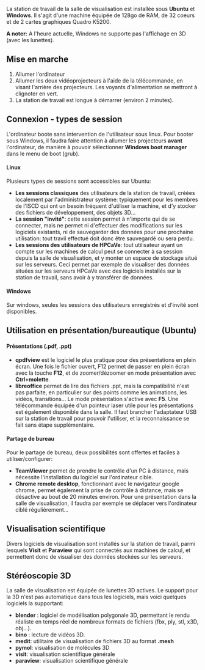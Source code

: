 La station de travail de la salle de visualisation est installée sous **Ubuntu** et **Windows**. Il s'agit d'une machine équipée de 128go de RAM, de 32 coeurs et de 2 cartes graphiques Quadro K5200. 

**A noter:** A l'heure actuelle, Windows ne supporte pas l'affichage en 3D (avec les lunettes).

## Mise en marche
1. Allumer l'ordinateur
2. Allumer les deux vidéoprojecteurs à l'aide de la télécommande, en visant l'arrière des projecteurs. Les voyants d'alimentation se mettront à clignoter en vert.
3. La station de travail est longue à démarrer (environ 2 minutes).

## Connexion - types de session

L'ordinateur boote sans intervention de l'utilisateur sous linux. Pour booter sous Windows, il faudra faire attention à allumer les projecteurs **avant** l'ordinateur, de manière à pouvoir sélectionner **Windows boot manager** dans le menu de boot (grub).

#### Linux
Plusieurs types de sessions sont accessibles sur Ubuntu:
* **Les sessions classiques** des utilisateurs de la station de travail, créées localement par l'administrateur système: typiquement pour les membres de l'ISCD qui ont un besoin fréquent d'utiliser la machine, et d'y stocker des fichiers de développement, des objets 3D...
* **La session "invité"**: cette session permet à n'importe qui de se connecter, mais ne permet ni d'effectuer des modifications sur les logiciels existants, ni de sauvegarder des données pour une prochaine utilisation: tout travil effectué doit donc être sauvegardé ou sera perdu.
* **Les sessions des utilisateurs de HPCaVe**: tout utilisateur ayant un compte sur les machines de calcul peut se connecter à sa session depuis la salle de visualisation, et y monter un espace de stockage situé sur les serveurs. Ceci permet par exemple de visualiser des données situées sur les serveurs HPCaVe avec des logiciels installés sur la station de travail, sans avoir à y transférer de données. 

#### Windows
Sur windows, seules les sessions des utilisateurs enregistrés et d'invité sont disponibles.

## Utilisation en présentation/bureautique (Ubuntu)

#### Présentations (.pdf, .ppt)
* **qpdfview** est le logiciel le plus pratique pour des présentations en plein écran. Une fois le fichier ouvert, F12 permet de passer en plein écran avec la touche **F12**, et de zoomer/dézoomer en mode présentation avec **Ctrl+molette**.
* **libreoffice** permet de lire des fichiers .ppt, mais la compatibilité n'est pas parfaite, en particulier sur des points comme les animations, les vidéos, transitions... Le mode présentation s'active avec **F5**.
Une télécommande équipée d'un pointeur laser utile pour les présentations est également disponible dans la salle. Il faut brancher l'adaptateur USB sur la station de travail pour pouvoir l'utiliser, et la reconnaissance se fait sans étape supplémentaire.

#### Partage de bureau
Pour le partage de bureau, deux possibilités sont offertes et faciles à utiliser/configurer:
* **TeamViewer** permet de prendre le contrôle d'un PC à distance, mais nécessite l'installation du logiciel sur l'ordinateur cible.
* **Chrome remote desktop**, fonctionnant avec le navigateur google chrome, permet également la prise de contrôle à distance, mais se désactive au bout de 20 minutes environ. Pour une présentation dans la salle de visualisation, il faudra par exemple se déplacer vers l'ordinateur ciblé régulièrement...

## Visualisation scientifique
Divers logiciels de visualisation sont installés sur la station de travail, parmi lesquels **Visit** et **Paraview** qui sont connectés aux machines de calcul, et permettent donc de visualiser des données stockées sur les serveurs.

## Stéréoscopie 3D
La salle de visualisation est équipée de lunettes 3D actives. Le support pour la 3D n'est pas automatique dans tous les logiciels, mais voici quelques logiciels la supportant:
* **blender** : logiciel de modélisation polygonale 3D, permettant le rendu réaliste en temps réel de nombreux formats de fichiers (fbx, ply, stl, x3D, obj...).
* **bino** : lecture de vidéos 3D.
* **medit**: utilitaire de visualisation de fichiers 3D au format **.mesh**
* **pymol**: visualisation de molécules 3D
* **visit**: visualisation scientifique générale
* **paraview**: visualisation scientifique générale
